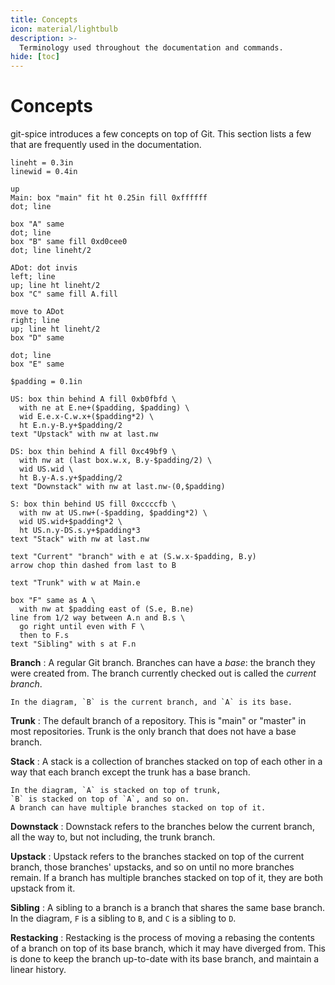 ```yaml
---
title: Concepts
icon: material/lightbulb
description: >-
  Terminology used throughout the documentation and commands.
hide: [toc]
---
```


# Concepts

git-spice introduces a few concepts on top of Git.
This section lists a few that are frequently used in the documentation.

```pikchr float="right"
lineht = 0.3in
linewid = 0.4in

up
Main: box "main" fit ht 0.25in fill 0xffffff
dot; line

box "A" same
dot; line
box "B" same fill 0xd0cee0
dot; line lineht/2

ADot: dot invis
left; line
up; line ht lineht/2
box "C" same fill A.fill

move to ADot
right; line
up; line ht lineht/2
box "D" same

dot; line
box "E" same

$padding = 0.1in

US: box thin behind A fill 0xb0fbfd \
  with ne at E.ne+($padding, $padding) \
  wid E.e.x-C.w.x+($padding*2) \
  ht E.n.y-B.y+$padding/2
text "Upstack" with nw at last.nw

DS: box thin behind A fill 0xc49bf9 \
  with nw at (last box.w.x, B.y-$padding/2) \
  wid US.wid \
  ht B.y-A.s.y+$padding/2
text "Downstack" with nw at last.nw-(0,$padding)

S: box thin behind US fill 0xccccfb \
  with nw at US.nw+(-$padding, $padding*2) \
  wid US.wid+$padding*2 \
  ht US.n.y-DS.s.y+$padding*3
text "Stack" with nw at last.nw

text "Current" "branch" with e at (S.w.x-$padding, B.y)
arrow chop thin dashed from last to B

text "Trunk" with w at Main.e

box "F" same as A \
  with nw at $padding east of (S.e, B.ne)
line from 1/2 way between A.n and B.s \
  go right until even with F \
  then to F.s
text "Sibling" with s at F.n
```

**Branch**
:   A regular Git branch.
    Branches can have a *base*: the branch they were created from.
    The branch currently checked out is called the *current branch*.

    In the diagram, `B` is the current branch, and `A` is its base.

**Trunk**
:   The default branch of a repository.
    This is "main" or "master" in most repositories.
    Trunk is the only branch that does not have a base branch.

**Stack**
:   A stack is a collection of branches stacked on top of each other
    in a way that each branch except the trunk has a base branch.

    In the diagram, `A` is stacked on top of trunk,
    `B` is stacked on top of `A`, and so on.
    A branch can have multiple branches stacked on top of it.

**Downstack**
:   Downstack refers to the branches below the current branch,
    all the way to, but not including, the trunk branch.

**Upstack**
:   Upstack refers to the branches stacked on top of the current branch,
    those branches' upstacks, and so on until no more branches remain.
    If a branch has multiple branches stacked on top of it,
    they are both upstack from it.

**Sibling**
:   A sibling to a branch is a branch that shares the same base branch.
    In the diagram, `F` is a sibling to `B`, and `C` is a sibling to `D`.


**Restacking**
:   Restacking is the process of moving a rebasing the contents of a branch
    on top of its base branch, which it may have diverged from.
    This is done to keep the branch up-to-date with its base branch,
    and maintain a linear history.

